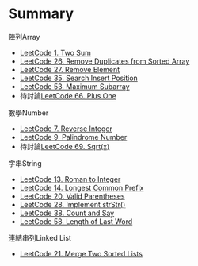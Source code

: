 # Summary
陣列Array
* [LeetCode 1. Two Sum](array/two_sum/README.md)  
* [LeetCode 26. Remove Duplicates from Sorted Array](array/remove_duplicates_from_sorted_array) 
* [LeetCode 27. Remove Element](array/remove_element/README.md)  
* [LeetCode 35. Search Insert Position](array/search_insert_position/README.md)  
* [LeetCode 53. Maximum Subarray](array/maximum_subarray/README.md)
* 待討論[LeetCode 66. Plus One](array/plus_one/README.md) 

數學Number
* [LeetCode 7. Reverse Integer](number/reverse_integer/README.md)  
* [LeetCode 9. Palindrome Number](number/palindrome_number/README.md)   
* 待討論[LeetCode 69. Sqrt(x)](number/sqrt(x)/README.md)    

字串String
* [LeetCode 13. Roman to Integer](string/roman_to_Integer/README.md)
* [LeetCode 14. Longest Common Prefix](string/longest_common_prefix/README.md)
* [LeetCode 20. Valid Parentheses](string/valid_parentheses/README.md)
* [LeetCode 28. Implement strStr()](string/implement_strStr/README.md)  
* [LeetCode 38. Count and Say](string/count_and_say/README.md)  
* [LeetCode 58. Length of Last Word](string/length_of_last_word/README.md)  

連結串列Linked List
* [LeetCode 21. Merge Two Sorted Lists](linked_list/merge_two_sorted_lists/README.md)